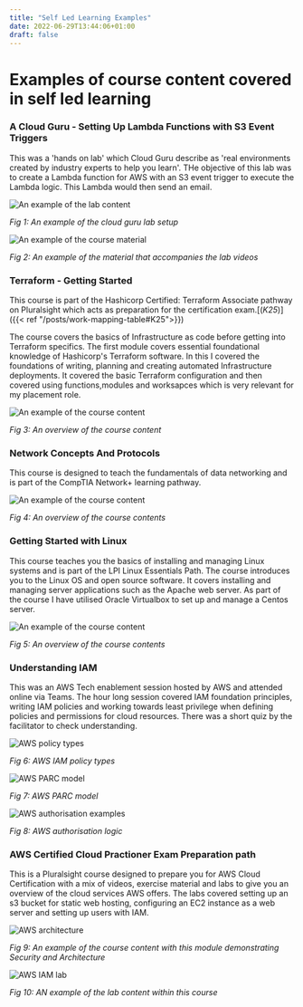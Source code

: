 ```yaml
---
title: "Self Led Learning Examples"
date: 2022-06-29T13:44:06+01:00
draft: false
---
```


# Examples of course content covered in self led learning

### A Cloud Guru - Setting Up Lambda Functions with S3 Event Triggers

This was a 'hands on lab' which Cloud Guru describe as 'real environments created by industry experts to help you learn'. THe objective of this lab was to create a Lambda function for AWS with an S3 event trigger to execute the Lambda logic. This Lambda would then send an email.

![An example of the lab content](cloud_guru_example1.png)

*Fig 1: An example of the cloud guru lab setup*

![An example of the course material](cloud_guru_example2.png)

*Fig 2: An example of the material that accompanies the lab videos*

### Terraform - Getting Started

This course is part of the Hashicorp Certified: Terraform Associate pathway on Pluralsight which acts as preparation for the certification exam.[(*K25*)]({{< ref "/posts/work-mapping-table#K25">}})

The course covers the basics of Infrastructure as code before getting into Terraform specifics. The first module covers essential foundational knowledge of Hashicorp's Terraform software. In this I covered the foundations of writing, planning and creating automated Infrastructure deployments. It covered the basic Terraform configuration and then covered using functions,modules and worksapces which is very relevant for my placement role.

![An example of the course content](pluralsight_terraform_getting_started.png)

*Fig 3: An overview of the course content*

### Network Concepts And Protocols

This course is designed to teach the fundamentals of data networking and is part of the CompTIA Network+ learning pathway.

![An example of the course content](pluralsight_networking.png)

*Fig 4: An overview of the course contents*

### Getting Started with Linux

This course teaches you the basics of installing and managing Linux systems and is part of the LPI Linux Essentials Path. The course introduces you to the Linux OS and open source software. It covers installing and managing server applications such as the Apache web server. As part of the course I have utilised Oracle Virtualbox to set up and manage a Centos server.

![An example of the course content](pluralsight_linux.png)

*Fig 5: An overview of the course contents*

### Understanding IAM

This was an AWS Tech enablement session hosted by AWS and attended online via Teams. The hour long session covered IAM foundation principles, writing IAM policies and working towards least privilege when defining policies and permissions for cloud resources. There was a short quiz by the facilitator to check understanding.

![AWS policy types](AWS_Policy_types.png)

*Fig 6: AWS IAM policy types*

![AWS PARC model](AWS_PARC_model.png)

*Fig 7: AWS PARC model*

![AWS authorisation examples](AWS_auth.png)

*Fig 8: AWS authorisation logic*

### AWS Certified Cloud Practioner Exam Preparation path

This is a Pluralsight course designed to prepare you for AWS Cloud Certification with a mix of videos, exercise material and labs to give you an overview of the cloud services AWS offers. The labs covered setting up an s3 bucket for static web hosting, configuring an EC2 instance as a web server and setting up users with IAM.

![AWS architecture](aws_sec_and_arc.jpeg)

*Fig 9: An example of the course content with this module demonstrating Security and Architecture*

![AWS IAM lab](aws_iam_lab.jpeg)

*Fig 10: AN example of the lab content within this course*


